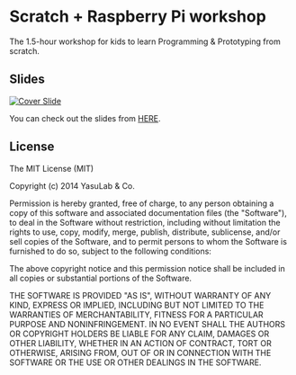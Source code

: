 Scratch + Raspberry Pi workshop
===============================

The 1.5-hour workshop for kids to learn Programming & Prototyping from scratch.

## Slides

[![Cover Slide](https://raw.githubusercontent.com/yasulab-inc/Scratch-Raspberry-Pi-Workshop/master/images/cover.png)](http://yasulab.com/Scratch-Raspberry-Pi-Workshop/)

You can check out the slides from [HERE](http://yasulab.com/Scratch-Raspberry-Pi-Workshop/).

## License

The MIT License (MIT)

Copyright (c) 2014 YasuLab & Co.

Permission is hereby granted, free of charge, to any person obtaining a copy
of this software and associated documentation files (the "Software"), to deal
in the Software without restriction, including without limitation the rights
to use, copy, modify, merge, publish, distribute, sublicense, and/or sell
copies of the Software, and to permit persons to whom the Software is
furnished to do so, subject to the following conditions:

The above copyright notice and this permission notice shall be included in all
copies or substantial portions of the Software.

THE SOFTWARE IS PROVIDED "AS IS", WITHOUT WARRANTY OF ANY KIND, EXPRESS OR
IMPLIED, INCLUDING BUT NOT LIMITED TO THE WARRANTIES OF MERCHANTABILITY,
FITNESS FOR A PARTICULAR PURPOSE AND NONINFRINGEMENT. IN NO EVENT SHALL THE
AUTHORS OR COPYRIGHT HOLDERS BE LIABLE FOR ANY CLAIM, DAMAGES OR OTHER
LIABILITY, WHETHER IN AN ACTION OF CONTRACT, TORT OR OTHERWISE, ARISING FROM,
OUT OF OR IN CONNECTION WITH THE SOFTWARE OR THE USE OR OTHER DEALINGS IN THE
SOFTWARE.
